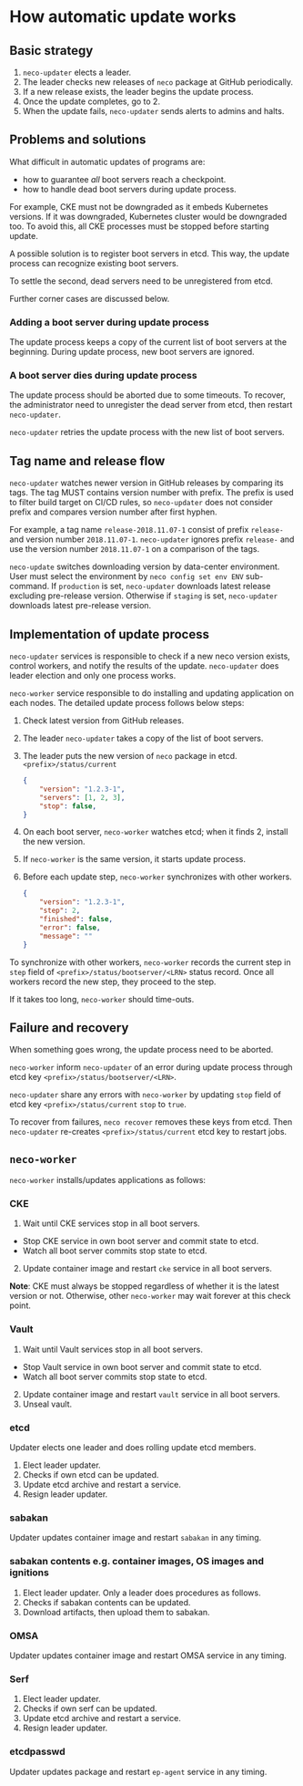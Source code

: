How automatic update works
==========================

Basic strategy
--------------

1. `neco-updater` elects a leader.
2. The leader checks new releases of `neco` package at GitHub periodically.
3. If a new release exists, the leader begins the update process.
4. Once the update completes, go to 2.
5. When the update fails, `neco-updater` sends alerts to admins and halts.

Problems and solutions
----------------------

What difficult in automatic updates of programs are:

* how to guarantee *all* boot servers reach a checkpoint.
* how to handle dead boot servers during update process.

For example, CKE must not be downgraded as it embeds Kubernetes versions.
If it was downgraded, Kubernetes cluster would be downgraded too.
To avoid this, all CKE processes must be stopped before starting update.

A possible solution is to register boot servers in etcd.
This way, the update process can recognize existing boot servers.

To settle the second, dead servers need to be unregistered from etcd.

Further corner cases are discussed below.

### Adding a boot server during update process

The update process keeps a copy of the current list of boot servers
at the beginning.  During update process, new boot servers are ignored.

### A boot server dies during update process

The update process should be aborted due to some timeouts.  To recover,
the administrator need to unregister the dead server from etcd, then
restart `neco-updater`.

`neco-updater` retries the update process with the new list of boot servers.

Tag name and release flow
-------------------------

`neco-updater` watches newer version in GitHub releases by comparing its tags.
The tag MUST contains version number with prefix.
The prefix is used to filter build target on CI/CD rules, so `neco-updater`
does not consider prefix and compares version number after first hyphen.

For example, a tag name `release-2018.11.07-1` consist of prefix `release-` and
version number `2018.11.07-1`.  `neco-updater` ignores prefix `release-` and
use the version number `2018.11.07-1` on a comparison of the tags.

`neco-update` switches downloading version by data-center environment.  User
must select the environment by `neco config set env ENV` sub-command.
If `production` is set, `neco-updater` downloads latest release excluding
pre-release version.  Otherwise if `staging` is set, `neco-updater` downloads
latest pre-release version.

Implementation of update process
--------------------------------

`neco-updater` services is responsible to check if a new neco version exists,
control workers, and notify the results of the update.  `neco-updater` does
leader election and only one process works.

`neco-worker` service responsible to do installing and updating application on
each nodes.  The detailed update process follows below steps:

1. Check latest version from GitHub releases.
2. The leader `neco-updater` takes a copy of the list of boot servers.
3. The leader puts the new version of `neco` package in etcd.  `<prefix>/status/current`

    ```json
    {
        "version": "1.2.3-1",
        "servers": [1, 2, 3],
        "stop": false,
    }
    ```

4. On each boot server, `neco-worker` watches etcd; when it finds 2, install the new version.
5. If `neco-worker` is the same version, it starts update process.
6. Before each update step, `neco-worker` synchronizes with other workers.

    ```json
    {
        "version": "1.2.3-1",
        "step": 2,
        "finished": false,
        "error": false,
        "message": ""
    }
    ```

To synchronize with other workers, `neco-worker` records the current step in
`step` field of `<prefix>/status/bootserver/<LRN>` status record.  Once all
workers record the new step, they proceed to the step.

If it takes too long, `neco-worker` should time-outs.

Failure and recovery
--------------------

When something goes wrong, the update process need to be aborted.

`neco-worker` inform `neco-updater` of an error during update process
through etcd key `<prefix>/status/bootserver/<LRN>`.

`neco-updater` share any errors with `neco-worker` by updating `stop`
field of etcd key `<prefix>/status/current` `stop` to `true`.

To recover from failures, `neco recover` removes these keys from etcd.
Then `neco-updater` re-creates `<prefix>/status/current` etcd key to restart jobs.

`neco-worker`
-------------

`neco-worker` installs/updates applications as follows:

### CKE

1. Wait until CKE services stop in all boot servers.
  - Stop CKE service in own boot server and commit state to etcd.
  - Watch all boot server commits stop state to etcd.
2. Update container image and restart `cke` service in all boot servers.

**Note**:
CKE must always be stopped regardless of whether it is the latest version or not.
Otherwise, other `neco-worker` may wait forever at this check point.

### Vault

1. Wait until Vault services stop in all boot servers.
  - Stop Vault service in own boot server and commit state to etcd.
  - Watch all boot server commits stop state to etcd.
2. Update container image and restart `vault` service in all boot servers.
3. Unseal vault.

### etcd

Updater elects one leader and does rolling update etcd members.

1. Elect leader updater.
2. Checks if own etcd can be updated.
3. Update etcd archive and restart a service.
4. Resign leader updater.

### sabakan

Updater updates container image and restart `sabakan` in any timing.

### sabakan contents e.g. container images, OS images and ignitions

1. Elect leader updater. Only a leader does procedures as follows.
2. Checks if sabakan contents can be updated.
3. Download artifacts, then upload them to sabakan.

### OMSA

Updater updates container image and restart OMSA service in any timing.

### Serf

1. Elect leader updater.
2. Checks if own serf can be updated.
3. Update etcd archive and restart a service.
4. Resign leader updater.

### etcdpasswd

Updater updates package and restart `ep-agent` service in any timing.
